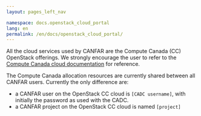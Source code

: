 ```yaml
---
layout: pages_left_nav

namespace: docs.openstack_cloud_portal
lang: en
permalink: /en/docs/openstack_cloud_portal/
---
```



All the cloud services used by CANFAR are the Compute Canada (CC) OpenStack offerings.
We strongly encourage the user to refer to the [Compute Canada cloud documentation](https://docs.computecanada.ca/wiki/CC-Cloud) for reference.

The Compute Canada allocation resources are currently shared between all CANFAR users. Currently the only difference are:

* a CANFAR user on the OpenStack CC cloud is ```[CADC username]```, with initially the password as used with the CADC.
* a CANFAR project on the OpenStack CC cloud is named ```[project]```

